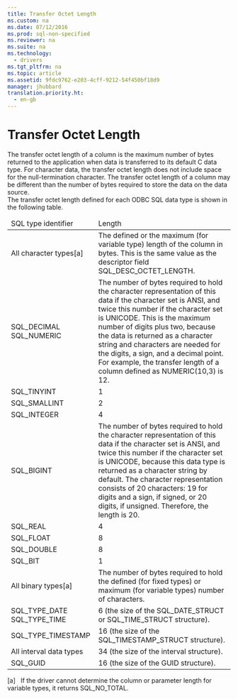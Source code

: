 ```yaml
---
title: Transfer Octet Length
ms.custom: na
ms.date: 07/12/2016
ms.prod: sql-non-specified
ms.reviewer: na
ms.suite: na
ms.technology: 
  - drivers
ms.tgt_pltfrm: na
ms.topic: article
ms.assetid: 9fdc9762-e203-4cff-9212-54f450bf18d9
manager: jhubbard
translation.priority.ht: 
  - en-gb
---
```

# Transfer Octet Length
<?xml version="1.0" encoding="utf-8"?>
<developerReferenceWithoutSyntaxDocument xmlns="http://ddue.schemas.microsoft.com/authoring/2003/5" xmlns:xlink="http://www.w3.org/1999/xlink" xmlns:xsi="http://www.w3.org/2001/XMLSchema-instance" xsi:schemaLocation="http://ddue.schemas.microsoft.com/authoring/2003/5 http://dduestorage.blob.core.windows.net/ddueschema/developer.xsd">
  <introduction>
    <para>The transfer octet length of a column is the maximum number of bytes returned to the application when data is transferred to its default C data type. For character data, the transfer octet length does not include space for the null-termination character. The transfer octet length of a column may be different than the number of bytes required to store the data on the data source.</para>
  </introduction>
  <section>
    <content>
      <para>The transfer octet length defined for each ODBC SQL data type is shown in the following table.</para>
      <table xmlns:caps="http://schemas.microsoft.com/build/caps/2013/11">
        <thead>
          <tr>
            <TD>
              <para>SQL type identifier</para>
            </TD>
            <TD>
              <para>Length</para>
            </TD>
          </tr>
        </thead>
        <tbody>
          <tr>
            <TD>
              <para>All character types[a]</para>
            </TD>
            <TD>
              <para>The defined or the maximum (for variable type) length of the column in bytes. This is the same value as the descriptor field SQL_DESC_OCTET_LENGTH.</para>
            </TD>
          </tr>
          <tr>
            <TD>
              <para>SQL_DECIMAL
SQL_NUMERIC</para>
            </TD>
            <TD>
              <para>The number of bytes required to hold the character representation of this data if the character set is ANSI, and twice this number if the character set is UNICODE. This is the maximum number of digits plus two, because the data is returned as a character string and characters are needed for the digits, a sign, and a decimal point. For example, the transfer length of a column defined as NUMERIC(10,3) is 12.</para>
            </TD>
          </tr>
          <tr>
            <TD>
              <para>SQL_TINYINT</para>
            </TD>
            <TD>
              <para>1</para>
            </TD>
          </tr>
          <tr>
            <TD>
              <para>SQL_SMALLINT</para>
            </TD>
            <TD>
              <para>2</para>
            </TD>
          </tr>
          <tr>
            <TD>
              <para>SQL_INTEGER</para>
            </TD>
            <TD>
              <para>4</para>
            </TD>
          </tr>
          <tr>
            <TD>
              <para>SQL_BIGINT</para>
            </TD>
            <TD>
              <para>The number of bytes required to hold the character representation of this data if the character set is ANSI, and twice this number if the character set is UNICODE, because this data type is returned as a character string by default. The character representation consists of 20 characters: 19 for digits and a sign, if signed, or 20 digits, if unsigned. Therefore, the length is 20.</para>
            </TD>
          </tr>
          <tr>
            <TD>
              <para>SQL_REAL</para>
            </TD>
            <TD>
              <para>4</para>
            </TD>
          </tr>
          <tr>
            <TD>
              <para>SQL_FLOAT</para>
            </TD>
            <TD>
              <para>8</para>
            </TD>
          </tr>
          <tr>
            <TD>
              <para>SQL_DOUBLE</para>
            </TD>
            <TD>
              <para>8</para>
            </TD>
          </tr>
          <tr>
            <TD>
              <para>SQL_BIT</para>
            </TD>
            <TD>
              <para>1</para>
            </TD>
          </tr>
          <tr>
            <TD>
              <para>All binary types[a]</para>
            </TD>
            <TD>
              <para>The number of bytes required to hold the defined (for fixed types) or maximum (for variable types) number of characters.</para>
            </TD>
          </tr>
          <tr>
            <TD>
              <para>SQL_TYPE_DATE
SQL_TYPE_TIME</para>
            </TD>
            <TD>
              <para>6 (the size of the SQL_DATE_STRUCT or SQL_TIME_STRUCT structure).</para>
            </TD>
          </tr>
          <tr>
            <TD>
              <para>SQL_TYPE_TIMESTAMP</para>
            </TD>
            <TD>
              <para>16 (the size of the SQL_TIMESTAMP_STRUCT structure).</para>
            </TD>
          </tr>
          <tr>
            <TD>
              <para>All interval data types</para>
            </TD>
            <TD>
              <para>34 (the size of the interval structure).</para>
            </TD>
          </tr>
          <tr>
            <TD>
              <para>SQL_GUID</para>
            </TD>
            <TD>
              <para>16 (the size of the GUID structure).</para>
            </TD>
          </tr>
        </tbody>
      </table>
      <para>[a]   If the driver cannot determine the column or parameter length for variable types, it returns SQL_NO_TOTAL.</para>
    </content>
  </section>
  <relatedTopics />
</developerReferenceWithoutSyntaxDocument>